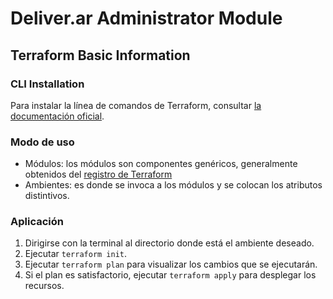 # Deliver.ar Administrator Module
## Terraform Basic Information
### CLI Installation
Para instalar la línea de comandos de Terraform, consultar [la documentación oficial](https://developer.hashicorp.com/terraform/tutorials/aws-get-started/install-cli).
### Modo de uso
* Módulos: los módulos son componentes genéricos, generalmente obtenidos del [registro de Terraform](https://registry.terraform.io)
* Ambientes: es donde se invoca a los módulos y se colocan los atributos distintivos.
### Aplicación
1. Dirigirse con la terminal al directorio donde está el ambiente deseado.
2. Ejecutar `terraform init`.
3. Ejecutar `terraform plan` para visualizar los cambios que se ejecutarán.
4. Si el plan es satisfactorio, ejecutar `terraform apply` para desplegar los recursos.
